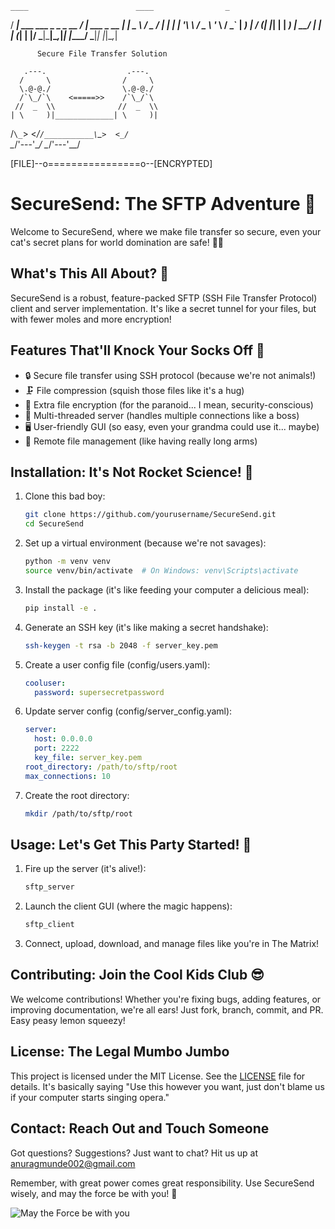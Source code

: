     ____                        ____                _ 
  / ___|  ___  ___ _   _ _ __ / ___|  ___ _ __   __| |
  \___ \ / _ \/ __| | | | '__\\___ \ / _ \ '_ \ / _` |
   ___) |  __/ (__| |_| | |   ___) |  __/ | | | (_| |
  |____/ \___|\___|\__,_|_|  |____/ \___|_| |_|\__,_|

          Secure File Transfer Solution
  
       .---.                  .---.
      /     \                /     \
      \.@-@./                \.@-@./
      /`\_/`\    <=====>>    /`\_/`\
     //  _  \\              //  _  \\
    | \     )|_____________| \     )|
   /`\_`>  <_/`/___________\`\_`>  <_/`\
   \__/'---'\__/           \__/'---'\__/

   [FILE]--o================o--[ENCRYPTED]

# SecureSend: The SFTP Adventure 🚀

Welcome to SecureSend, where we make file transfer so secure, even your cat's secret plans for world domination are safe! 🐱‍👤

## What's This All About? 🤔

SecureSend is a robust, feature-packed SFTP (SSH File Transfer Protocol) client and server implementation. It's like a secret tunnel for your files, but with fewer moles and more encryption!

## Features That'll Knock Your Socks Off 🧦

- 🔒 Secure file transfer using SSH protocol (because we're not animals!)
- 🗜️ File compression (squish those files like it's a hug)
- 🔑 Extra file encryption (for the paranoid... I mean, security-conscious)
- 👥 Multi-threaded server (handles multiple connections like a boss)
- 🖥️ User-friendly GUI (so easy, even your grandma could use it... maybe)
- 📁 Remote file management (like having really long arms)

## Installation: It's Not Rocket Science! 🚀

1. Clone this bad boy:
   ```bash
   git clone https://github.com/yourusername/SecureSend.git
   cd SecureSend
   ```

2. Set up a virtual environment (because we're not savages):
   ```bash
   python -m venv venv
   source venv/bin/activate  # On Windows: venv\Scripts\activate
   ```

3. Install the package (it's like feeding your computer a delicious meal):
   ```bash
   pip install -e .
   ```

4. Generate an SSH key (it's like making a secret handshake):
   ```bash
   ssh-keygen -t rsa -b 2048 -f server_key.pem
   ```

5. Create a user config file (config/users.yaml):
   ```yaml
   cooluser:
     password: supersecretpassword
   ```

6. Update server config (config/server_config.yaml):
   ```yaml
   server:
     host: 0.0.0.0
     port: 2222
     key_file: server_key.pem
   root_directory: /path/to/sftp/root
   max_connections: 10
   ```

7. Create the root directory:
   ```bash
   mkdir /path/to/sftp/root
   ```

## Usage: Let's Get This Party Started! 🎉

1. Fire up the server (it's alive!):
   ```bash
   sftp_server
   ```

2. Launch the client GUI (where the magic happens):
   ```bash
   sftp_client
   ```

3. Connect, upload, download, and manage files like you're in The Matrix!


## Contributing: Join the Cool Kids Club 😎

We welcome contributions! Whether you're fixing bugs, adding features, or improving documentation, we're all ears! Just fork, branch, commit, and PR. Easy peasy lemon squeezy!

## License: The Legal Mumbo Jumbo

This project is licensed under the MIT License. See the [LICENSE](LICENSE) file for details. It's basically saying "Use this however you want, just don't blame us if your computer starts singing opera."

## Contact: Reach Out and Touch Someone

Got questions? Suggestions? Just want to chat? Hit us up at [anuragmunde002@gmail.com](mailto:anuragmunde002@gmail.com)

Remember, with great power comes great responsibility. Use SecureSend wisely, and may the force be with you! 🖖

![May the Force be with you](https://media.giphy.com/media/3oeSACtXWKcCRcezSM/giphy.gif)

